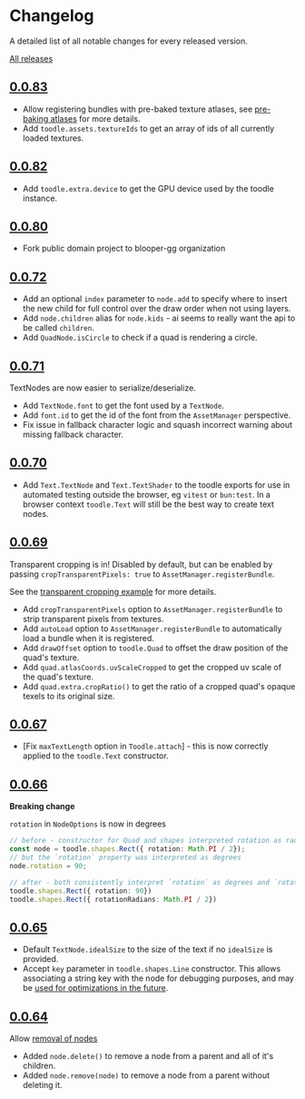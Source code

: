 # Changelog

A detailed list of all notable changes for every released version.

[All releases](https://github.com/blooper-gg/toodle/pkgs/npm/toodle/versions)

## [0.0.83](https://github.com/blooper-gg/toodle/releases/tag/0.0.83)

- Allow registering bundles with pre-baked texture atlases, see [pre-baking atlases](https://toodle.gg/examples/texture-bundles-prebaked.html) for more details.
- Add `toodle.assets.textureIds` to get an array of ids of all currently loaded textures.

## [0.0.82](https://github.com/blooper-gg/toodle/releases/tag/0.0.82)

- Add `toodle.extra.device` to get the GPU device used by the toodle instance.

## [0.0.80](https://github.com/blooper-gg/toodle/releases/tag/0.0.80)

- Fork public domain project to blooper-gg organization

## [0.0.72](https://github.com/blooper-gg/toodle/releases/tag/0.0.72)

- Add an optional `index` parameter to `node.add` to specify where to insert the new child for full control over the draw order when not using layers.
- Add `node.children` alias for `node.kids` - ai seems to really want the api to be called `children`.
- Add `QuadNode.isCircle` to check if a quad is rendering a circle.

## [0.0.71](https://github.com/blooper-gg/toodle/releases/tag/0.0.71)

TextNodes are now easier to serialize/deserialize.

- Add `TextNode.font` to get the font used by a `TextNode`.
- Add `font.id` to get the id of the font from the `AssetManager` perspective.
- Fix issue in fallback character logic and squash incorrect warning about missing fallback character.

## [0.0.70](https://github.com/blooper-gg/toodle/releases/tag/0.0.70)

- Add `Text.TextNode` and `Text.TextShader` to the toodle exports for use in automated testing outside the browser, eg `vitest` or `bun:test`. In a browser context `toodle.Text` will still be the best way to create text nodes.

## [0.0.69](https://github.com/blooper-gg/toodle/releases/tag/0.0.69)

Transparent cropping is in! Disabled by default, but can be enabled by passing `cropTransparentPixels: true` to `AssetManager.registerBundle`.

See the [transparent cropping example](https://toodle.gg/examples/transparent-cropping.html) for more details.

- Add `cropTransparentPixels` option to `AssetManager.registerBundle` to strip transparent pixels from textures.
- Add `autoLoad` option to `AssetManager.registerBundle` to automatically load a bundle when it is registered.
- Add `drawOffset` option to `toodle.Quad` to offset the draw position of the quad's texture.
- Add `quad.atlasCoords.uvScaleCropped` to get the cropped uv scale of the quad's texture.
- Add `quad.extra.cropRatio()` to get the ratio of a cropped quad's opaque texels to its original size.

## [0.0.67](https://github.com/blooper-gg/toodle/releases/tag/0.0.67)

- [Fix `maxTextLength` option in `Toodle.attach`] - this is now correctly applied to the `toodle.Text` constructor.

## [0.0.66](https://github.com/blooper-gg/toodle/releases/tag/0.0.66)

**Breaking change**

`rotation` in `NodeOptions` is now in degrees

```ts
// before - constructor for Quad and shapes interpreted rotation as radians
const node = toodle.shapes.Rect({ rotation: Math.PI / 2});
// but the `rotation` property was interpreted as degrees
node.rotation = 90;

// after - both consistently interpret `rotation` as degrees and `rotationRadians` as radians
toodle.shapes.Rect({ rotation: 90})
toodle.shapes.Rect({ rotationRadians: Math.PI / 2})
```

## [0.0.65](https://github.com/blooper-gg/toodle/releases/tag/0.0.65)

- Default `TextNode.idealSize` to the size of the text if no `idealSize` is provided.
- Accept `key` parameter in `toodle.shapes.Line` constructor. This allows associating a string key with the node for debugging purposes, and may be [used for optimizations in the future](https://github.com/blooper-gg/toodle/issues/82).

## [0.0.64](https://github.com/blooper-gg/toodle/releases/tag/0.0.64)

Allow [removal of nodes](https://toodle.gg/examples/add-and-remove-children.html)

- Added `node.delete()` to remove a node from a parent and all of it's children.
- Added `node.remove(node)` to remove a node from a parent without deleting it.